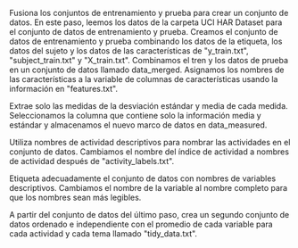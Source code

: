 Fusiona los conjuntos de entrenamiento y prueba para crear un conjunto de  
datos. En este paso, leemos los datos de la carpeta UCI HAR Dataset para el 
conjunto de datos de entrenamiento y prueba. Creamos el conjunto de datos de 
entrenamiento y prueba combinando los datos de la etiqueta, los datos del 
sujeto y los datos de las características de "y_train.txt", 
"subject_train.txt" y "X_train.txt". Combinamos el tren y los datos de prueba 
en un conjunto de datos llamado data_merged. Asignamos los nombres de las 
características a la variable de columnas de características usando la 
información en "features.txt".

Extrae solo las medidas de la desviación estándar y media de cada medida. 
Seleccionamos la columna que contiene solo la información media y estándar y 
almacenamos el nuevo marco de datos en data_measured.

Utiliza nombres de actividad descriptivos para nombrar las actividades en el 
conjunto de datos. Cambiamos el nombre del índice de actividad a nombres de 
actividad después de "activity_labels.txt".

Etiqueta adecuadamente el conjunto de datos con nombres de variables 
descriptivos. Cambiamos el nombre de la variable al nombre completo para que 
los nombres sean más legibles.

A partir del conjunto de datos del último paso, crea un segundo conjunto de 
datos ordenado e independiente con el promedio de cada variable para cada 
actividad y cada tema llamado "tidy_data.txt".
